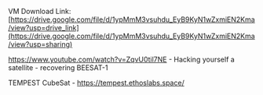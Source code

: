 VM Download Link: [https://drive.google.com/file/d/1ypMmM3vsuhdu_EyB9KyN1wZxmiEN2Kma/view?usp=drive_link](https://drive.google.com/file/d/1ypMmM3vsuhdu_EyB9KyN1wZxmiEN2Kma/view?usp=sharing)





https://www.youtube.com/watch?v=ZqvU0til7NE - Hacking yourself a satellite - recovering BEESAT-1



TEMPEST CubeSat - https://tempest.ethoslabs.space/
